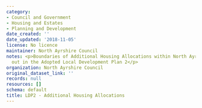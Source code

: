 ```yaml
---
category:
- Council and Government
- Housing and Estates
- Planning and Development
date_created: ''
date_updated: '2018-11-05'
license: No licence
maintainer: North Ayrshire Council
notes: <p>Boundaries of Additional Housing Allocations within North Ayrshire as set
  out in the Adopted Local Development Plan 2</p>
organization: North Ayrshire Council
original_dataset_link: ''
records: null
resources: []
schema: default
title: LDP2 - Additional Housing Allocations
---
```

